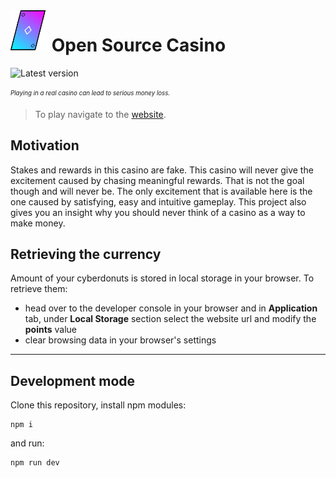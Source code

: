 <img align="left" height="64" src="./public/logo.png">

# &nbsp;**Open Source Casino**

![Latest version](https://img.shields.io/github/package-json/v/LucasHazardous/OpenSourceCasino?color=00A3A3&filename=package.json&style=for-the-badge)

<sub><sup>_Playing in a *real* casino can lead to serious money loss._</sup></sub>

> To play navigate to the [website](https://lucashazardous.github.io/OpenSourceCasino).

## Motivation

Stakes and rewards in this casino are fake. This casino will never give the excitement caused by chasing meaningful rewards. That is not the goal though and will never be. The only excitement that is available here is the one caused by satisfying, easy and intuitive gameplay. This project also gives you an insight why you should never think of a casino as a way to make money.

## Retrieving the currency

Amount of your cyberdonuts is stored in local storage in your browser. To retrieve them:

- head over to the developer console in your browser and in **Application** tab, under **Local Storage** section select the website url and modify the **points** value
- clear browsing data in your browser's settings

---

## Development mode

Clone this repository, install npm modules:

```
npm i
```

and run:

```
npm run dev
```
